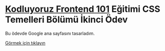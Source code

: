 # [Kodluyoruz Frontend 101](https://github.com/erdinckurt/kodluyoruz-frontend-101-egitimi) Eğitimi CSS Temelleri Bölümü İkinci Ödev

Bu ödevde Google ana sayfasını tasarladım.

[Görmek için tıklayın](https://erdinckurt.github.io/frontend-101-css-ikinci-odev/)
